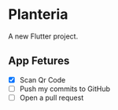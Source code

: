 # Planteria

A new Flutter project.

## App Fetures

- [x] Scan Qr Code
- [ ] Push my commits to GitHub
- [ ] Open a pull request